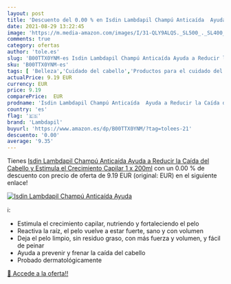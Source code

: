 ```yaml
---
layout: post
title: 'Descuento del 0.00 % en Isdin Lambdapil Champú Anticaída  Ayuda '
date: 2021-08-29 13:22:45
image: 'https://m.media-amazon.com/images/I/31-QLY9ALQS._SL500_._SL400_.jpg'
comments: true
category: ofertas
author: 'tole.es'
slug: 'B00TTX0YNM-es Isdin Lambdapil Champú Anticaída Ayuda a Reducir la Caída...'
sku: 'B00TTX0YNM-es'
tags: [ 'Belleza','Cuidado del cabello','Productos para el cuidado del cabello','Productos para la caída del cabello','champú','lambdapil', ]
actualPrice: 9.19 EUR
currency: EUR
price: 9.19
comparePrice:  EUR
prodname: 'Isdin Lambdapil Champú Anticaída  Ayuda a Reducir la Caída del Cabello y Estimula el Crecimiento Capilar 1 x 200ml'
country: 'es'
flag: '🇪🇸'
brand: 'Lambdapil'
buyurl: 'https://www.amazon.es/dp/B00TTX0YNM/?tag=tolees-21'
descuento: '0.00'
average: '9.35'
---
```


Tienes [Isdin Lambdapil Champú Anticaída  Ayuda a Reducir la Caída del Cabello y Estimula el Crecimiento Capilar 1 x 200ml](https://www.amazon.es/dp/B00TTX0YNM/?tag=tolees-21) con un 0.00 % de descuento con precio de oferta de 9.19 EUR (original:  EUR) en el siguiente enlace!

[![Isdin Lambdapil Champú Anticaída  Ayuda ](https://m.media-amazon.com/images/I/31-QLY9ALQS._SL500_._SL400_.jpg)](https://www.amazon.es/dp/B00TTX0YNM/?tag=tolees-21)

ℹ️:

- Estimula el crecimiento capilar, nutriendo y fortaleciendo el pelo
- Reactiva la raíz, el pelo vuelve a estar fuerte, sano y con volumen
- Deja el pelo limpio, sin residuo graso, con más fuerza y volumen, y fácil de peinar
- Ayuda a prevenir y frenar la caída del cabello
- Probado dermatológicamente

[🛒 Accede a la oferta!!](https://www.amazon.es/dp/B00TTX0YNM/?tag=tolees-21)
